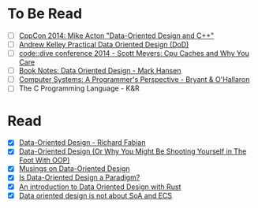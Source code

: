 
# To Be Read
- [ ] [CppCon 2014: Mike Acton "Data-Oriented Design and C++"](https://www.youtube.com/watch?v=rX0ItVEVjHc)
- [ ] [Andrew Kelley Practical Data Oriented Design (DoD)](https://www.youtube.com/watch?v=IroPQ150F6c)
- [ ] [code::dive conference 2014 - Scott Meyers: Cpu Caches and Why You Care](https://www.youtube.com/watch?v=WDIkqP4JbkE)
- [ ] [Book Notes: Data Oriented Design - Mark Hansen](https://www.markhansen.co.nz/book-data-oriented-design/)
- [ ] [Computer Systems: A Programmer's Perspective - Bryant & O'Hallaron](http://csapp.cs.cmu.edu/3e/home.html)
- [ ] The C Programming Language - K&R

# Read
- [x] [Data-Oriented Design - Richard Fabian](https://www.dataorienteddesign.com/dodbook/)
- [x] [Data-Oriented Design (Or Why You Might Be Shooting Yourself in The Foot With OOP)](https://gamesfromwithin.com/data-oriented-design)
- [x] [Musings on Data-Oriented Design](https://solid-angle.blogspot.com/2010/02/musings-on-data-oriented-design.html)
- [x] [Is Data-Oriented Design a Paradigm?](https://solid-angle.blogspot.com/2010/12/is-data-oriented-design-paradigm.html)
- [x] [An introduction to Data Oriented Design with Rust](https://jamesmcm.github.io/blog/intro-dod/)
- [x] [Data oriented design is not about SoA and ECS](https://www.polymonster.co.uk/blog/dod-ecs)
